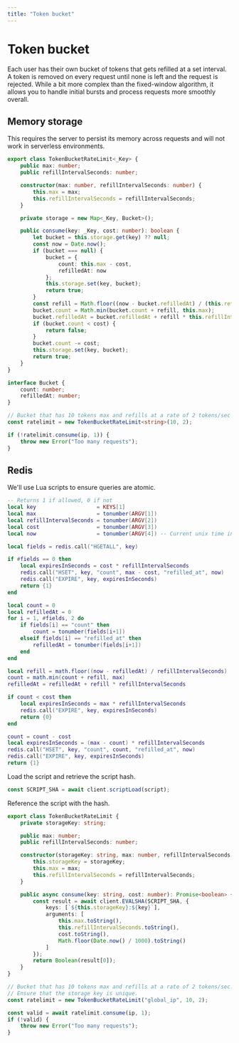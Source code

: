 ```yaml
---
title: "Token bucket"
---
```


# Token bucket

Each user has their own bucket of tokens that gets refilled at a set interval. A token is removed on every request until none is left and the request is rejected. While a bit more complex than the fixed-window algorithm, it allows you to handle initial bursts and process requests more smoothly overall.

## Memory storage

This requires the server to persist its memory across requests and will not work in serverless environments.

```ts
export class TokenBucketRateLimit<_Key> {
	public max: number;
	public refillIntervalSeconds: number;

	constructor(max: number, refillIntervalSeconds: number) {
		this.max = max;
		this.refillIntervalSeconds = refillIntervalSeconds;
	}

	private storage = new Map<_Key, Bucket>();

	public consume(key: _Key, cost: number): boolean {
		let bucket = this.storage.get(key) ?? null;
		const now = Date.now();
		if (bucket === null) {
			bucket = {
				count: this.max - cost,
				refilledAt: now
			};
			this.storage.set(key, bucket);
			return true;
		}
		const refill = Math.floor((now - bucket.refilledAt) / (this.refillIntervalSeconds * 1000));
		bucket.count = Math.min(bucket.count + refill, this.max);
		bucket.refilledAt = bucket.refilledAt + refill * this.refillIntervalSeconds;
		if (bucket.count < cost) {
			return false;
		}
		bucket.count -= cost;
		this.storage.set(key, bucket);
		return true;
	}
}

interface Bucket {
	count: number;
	refilledAt: number;
}
```

```ts
// Bucket that has 10 tokens max and refills at a rate of 2 tokens/sec
const ratelimit = new TokenBucketRateLimit<string>(10, 2);

if (!ratelimit.consume(ip, 1)) {
	throw new Error("Too many requests");
}
```

## Redis

We'll use Lua scripts to ensure queries are atomic.

```lua
-- Returns 1 if allowed, 0 if not
local key                   = KEYS[1]
local max                   = tonumber(ARGV[1])
local refillIntervalSeconds = tonumber(ARGV[2])
local cost                  = tonumber(ARGV[3])
local now                   = tonumber(ARGV[4]) -- Current unix time in seconds

local fields = redis.call("HGETALL", key)

if #fields == 0 then
	local expiresInSeconds = cost * refillIntervalSeconds
	redis.call("HSET", key, "count", max - cost, "refilled_at", now)
	redis.call("EXPIRE", key, expiresInSeconds)
	return {1}
end

local count = 0
local refilledAt = 0
for i = 1, #fields, 2 do
	if fields[i] == "count" then
		count = tonumber(fields[i+1])
	elseif fields[i] == "refilled_at" then
		refilledAt = tonumber(fields[i+1])
	end
end

local refill = math.floor((now - refilledAt) / refillIntervalSeconds)
count = math.min(count + refill, max)
refilledAt = refilledAt + refill * refillIntervalSeconds

if count < cost then
	local expiresInSeconds = max * refillIntervalSeconds
	redis.call("EXPIRE", key, expiresInSeconds)
	return {0}
end

count = count - cost
local expiresInSeconds = (max - count) * refillIntervalSeconds
redis.call("HSET", key, "count", count, "refilled_at", now)
redis.call("EXPIRE", key, expiresInSeconds)
return {1}
```

Load the script and retrieve the script hash.

```ts
const SCRIPT_SHA = await client.scriptLoad(script);
```

Reference the script with the hash.

```ts
export class TokenBucketRateLimit {
	private storageKey: string;

	public max: number;
	public refillIntervalSeconds: number;

	constructor(storageKey: string, max: number, refillIntervalSeconds: number) {
		this.storageKey = storageKey;
		this.max = max;
		this.refillIntervalSeconds = refillIntervalSeconds;
	}

	public async consume(key: string, cost: number): Promise<boolean> {
		const result = await client.EVALSHA(SCRIPT_SHA, {
			keys: [`${this.storageKey}:${key}`],
			arguments: [
				this.max.toString(),
				this.refillIntervalSeconds.toString(),
				cost.toString(),
				Math.floor(Date.now() / 1000).toString()
			]
		});
		return Boolean(result[0]);
	}
}
```

```ts
// Bucket that has 10 tokens max and refills at a rate of 2 tokens/sec.
// Ensure that the storage key is unique.
const ratelimit = new TokenBucketRateLimit("global_ip", 10, 2);

const valid = await ratelimit.consume(ip, 1);
if (!valid) {
	throw new Error("Too many requests");
}
```
